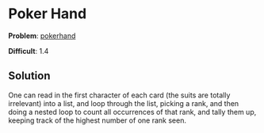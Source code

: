 # Poker Hand

**Problem**: [pokerhand](https://open.kattis.com/problems/pokerhand)

**Difficult**: 1.4

## Solution

One can read in the first character of each card (the suits are totally irrelevant) into a list, and loop through the list, picking a rank, and then doing a nested loop to count all occurrences of that rank, and tally them up, keeping track of the highest number of one rank seen.
